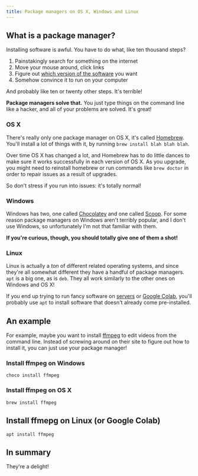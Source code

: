 ```yaml
---
title: Package managers on OS X, Windows and Linux
---
```


## What is a package manager?

Installing software is awful. You have to do what, like ten thousand steps?

1. Painstakingly search for something on the internet
2. Move your mouse around, click links
3. Figure out [which version of the software](../downloading-software/) you want
4. Somehow convince it to run on your computer

And probably like ten or twenty other steps. It's terrible!

**Package managers solve that.** You just type things on the command line like a hacker, and all of your problems are solved. It's great!

### OS X

There's really only one package manager on OS X, it's called [Homebrew](https://brew.sh/). You'll install a lot of things with it, by running `brew install blah blah blah`.

Over time OS X has changed a lot, and Homebrew has to do little dances to make sure it works successfully in each version of OS X. As you upgrade, you might need to reinstall homebrew or run commands like `brew doctor` in order to repair issues as a result of upgrades.

So don't stress if you run into issues: it's totally normal!

### Windows

Windows has two, one called [Chocolatey](https://chocolatey.org) and one called [Scoop](https://scoop.sh). For some reason package managers on Windows aren't terribly popular, and I don't use Windows, so unfortunately I'm not that familiar with them.

**If you're curious, though, you should totally give one of them a shot!**

### Linux

Linux is actually a *ton* of different related operating systems, and since they're all somewhat different they have a handful of package managers. `apt` is a big one, as is `deb`. They all work similarly to the other ones on Windows and OS X!

If you end up trying to run fancy software on [servers](https://digitalocean.com/) or [Google Colab](https://colab.research.google.com/), you'll probably use `apt` to install software that doesn't already come pre-installed.

## An example

For example, maybe you want to install [ffmpeg](https://www.ffmpeg.org) to edit videos from the command line. Instead of screwing around on their site to figure out how to install it, you can just use your package manager!

### Install ffmpeg on Windows

```
choco install ffmpeg
```

### Install ffmpeg on OS X

```
brew install ffmpeg
```

## Install ffmepg on Linux (or Google Colab)

```
apt install ffmpeg
```

## In summary

They're a delight!